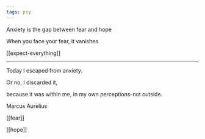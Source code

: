 ```yaml
---
tags: psy
---
```



Anxiety is the gap between fear and hope

When you face your fear, it vanishes

[[expect-everything]]

---

Today I escaped from anxiety. 

Or no, I discarded it, 

because it was within me, in my own perceptions-not outside. 

Marcus Aurelius


[[fear]]

[[hope]]